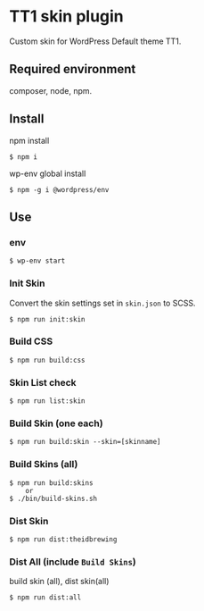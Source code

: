 # TT1 skin plugin

Custom skin for WordPress Default theme TT1.

## Required environment

composer, node, npm.

## Install

npm install

```
$ npm i
```

wp-env global install

```
$ npm -g i @wordpress/env
```

## Use

### env

```
$ wp-env start
```

### Init Skin

Convert the skin settings set in `skin.json` to SCSS.

```
$ npm run init:skin
```

### Build CSS

```
$ npm run build:css
```

### Skin List check

```
$ npm run list:skin
```

### Build Skin (one each)

```
$ npm run build:skin --skin=[skinname]
```

### Build Skins (all)

```
$ npm run build:skins
    or
$ ./bin/build-skins.sh
```

### Dist Skin

```
$ npm run dist:theidbrewing
```

### Dist All (include `Build Skins`)
build skin (all), dist skin(all)
```
$ npm run dist:all
```
